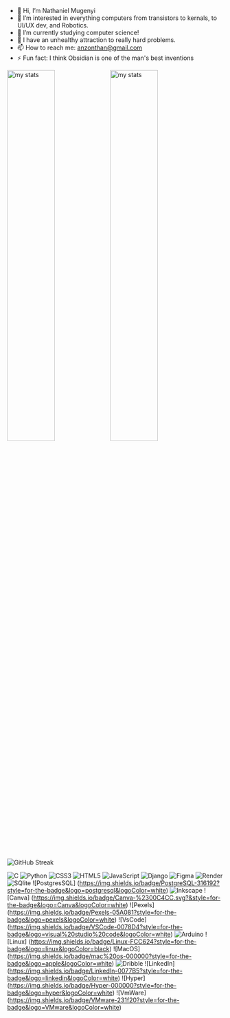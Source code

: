 - 👋 Hi, I’m Nathaniel Mugenyi
- 👀 I’m interested in everything computers from transistors to kernals, to UI/UX dev, and Robotics.
- 🌱 I’m currently studying computer science!
- 🧠 I have an unhealthy attraction to really hard problems.
- 📫 How to reach me: anzonthan@gmail.com
- ⚡ Fun fact: I think Obsidian is one of the man's best inventions 

<img  alt="my stats" align = "left" width = "47%" src ="https://github-readme-stats.vercel.app/api?username=anzonathan&bg_color=ffffff00&text_color=ffffff"/> 
<!---[![Abangira's GitHub stats](https://github-readme-stats.vercel.app/api?username=anzonathan&show_icons=true)](https://github.com/nimmusiima/github-readme-stats)--->

<img  alt="my stats" align = "left" width = "47%" src ="https://github-readme-stats.vercel.app/api/top-langs/?username=anzonathan&layout=compact&bg_color=ffffff00&text_color=ffffff"/> 

<!---![](https://github-readme-stats.vercel.app/api?username=nimmusiima&theme=dark&hide_border=true&include_all_commits=false&count_private=false)<br/>
--->

</br>![GitHub Streak](https://streak-stats.demolab.com?user=anzonathan&theme=transparent)<br/>

![C](https://img.shields.io/badge/c-%2300599C.svg?style=for-the-badge&logo=c&logoColor=white) ![Python](https://img.shields.io/badge/python-3670A0?style=for-the-badge&logo=python&logoColor=ffdd54) ![CSS3](https://img.shields.io/badge/css3-%231572B6.svg?style=for-the-badge&logo=css3&logoColor=white) ![HTML5](https://img.shields.io/badge/html5-%23E34F26.svg?style=for-the-badge&logo=html5&logoColor=white) ![JavaScript](https://img.shields.io/badge/javascript-%23323330.svg?style=for-the-badge&logo=javascript&logoColor=%23F7DF1E) ![Django](https://img.shields.io/badge/django-%23092E20.svg?style=for-the-badge&logo=django&logoColor=white) ![Figma](https://img.shields.io/badge/Figma-F24E1E?style=for-the-badge&logo=figma&logoColor=white) 	![Render](https://img.shields.io/badge/Render-46E3B7?style=for-the-badge&logo=render&logoColor=white) ![SQlite](https://img.shields.io/badge/Sqlite-003B57?style=for-the-badge&logo=sqlite&logoColor=white) ![PostgresSQL] (https://img.shields.io/badge/PostgreSQL-316192?style=for-the-badge&logo=postgresql&logoColor=white) ![Inkscape](https://img.shields.io/badge/Inkscape-000000?style=for-the-badge&logo=Inkscape&logoColor=white) ![Canva] (https://img.shields.io/badge/Canva-%2300C4CC.svg?&style=for-the-badge&logo=Canva&logoColor=white) ![Pexels] (https://img.shields.io/badge/Pexels-05A081?style=for-the-badge&logo=pexels&logoColor=white) ![VsCode] (https://img.shields.io/badge/VSCode-0078D4?style=for-the-badge&logo=visual%20studio%20code&logoColor=white) ![Arduino]([https://img.shields.io/badge/Arduino_IDE-00979D?style=for-the-badge&logo=arduino&logoColor=white](https://img.shields.io/badge/Arduino-00979D?style=for-the-badge&logo=Arduino&logoColor=white)) ![Linux] (https://img.shields.io/badge/Linux-FCC624?style=for-the-badge&logo=linux&logoColor=black) ![MacOS] (https://img.shields.io/badge/mac%20os-000000?style=for-the-badge&logo=apple&logoColor=white) ![Dribble](https://img.shields.io/badge/Dribbble-EA4C89?style=for-the-badge&logo=dribbble&logoColor=white) ![LinkedIn] (https://img.shields.io/badge/LinkedIn-0077B5?style=for-the-badge&logo=linkedin&logoColor=white) ![Hyper] (https://img.shields.io/badge/Hyper-000000?style=for-the-badge&logo=hyper&logoColor=white) ![VmWare] (https://img.shields.io/badge/VMware-231f20?style=for-the-badge&logo=VMware&logoColor=white)



<!---[![Top Langs](https://github-readme-stats.vercel.app/api/top-langs/?username=nimmusiima&layout=compact)](https://github.com/nimmusiima/github-readme-stats)
--->

<!---
nimmusiima/nimmusiima is a ✨ special ✨ repository because its `README.md` (this file) appears on your GitHub profile.
You can click the Preview link to take a look at your changes.
--->
